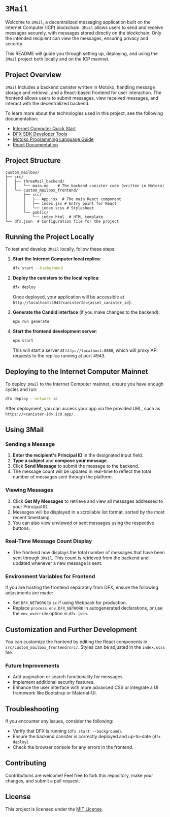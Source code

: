 
# `3Mail`

Welcome to `3Mail`, a decentralized messaging application built on the Internet Computer (ICP) blockchain. `3Mail` allows users to send and receive messages securely, with messages stored directly on the blockchain. Only the intended recipient can view the messages, ensuring privacy and security.

This README will guide you through setting up, deploying, and using the `3Mail` project both locally and on the ICP mainnet.

## Project Overview

`3Mail` includes a backend canister written in Motoko, handling message storage and retrieval, and a React-based frontend for user interaction. The frontend allows users to submit messages, view received messages, and interact with the decentralized backend.

To learn more about the technologies used in this project, see the following documentation:

- [Internet Computer Quick Start](https://internetcomputer.org/docs/current/developer-docs/setup/deploy-locally)
- [DFX SDK Developer Tools](https://internetcomputer.org/docs/current/developer-docs/setup/install)
- [Motoko Programming Language Guide](https://internetcomputer.org/docs/current/motoko/main/motoko)
- [React Documentation](https://reactjs.org/docs/getting-started.html)

## Project Structure

```plaintext
custom_mailbox/
├── src/
│   ├── threeMail_backend/
│   │   └── main.mo    # The backend canister code (written in Motoko)
│   └── custom_mailbox_frontend/
│       ├── src/
│       │   ├── App.jsx  # The main React component
│       │   ├── index.jsx # Entry point for React
│       │   └── index.scss # Stylesheet
│       └── public/
│           └── index.html  # HTML template
└── dfx.json  # Configuration file for the project
```

## Running the Project Locally

To test and develop `3Mail` locally, follow these steps:

1. **Start the Internet Computer local replica**:
   ```bash
   dfx start --background
   ```

2. **Deploy the canisters to the local replica**:
   ```bash
   dfx deploy
   ```

   Once deployed, your application will be accessible at `http://localhost:4943?canisterId={asset_canister_id}`.

3. **Generate the Candid interface** (if you make changes to the backend):
   ```bash
   npm run generate
   ```

4. **Start the frontend development server**:
   ```bash
   npm start
   ```

   This will start a server at `http://localhost:8080`, which will proxy API requests to the replica running at port 4943.

## Deploying to the Internet Computer Mainnet

To deploy `3Mail` to the Internet Computer mainnet, ensure you have enough cycles and run:

```bash
dfx deploy --network ic
```

After deployment, you can access your app via the provided URL, such as `https://<canister-id>.ic0.app/`.

## Using 3Mail

### Sending a Message

1. **Enter the recipient's Principal ID** in the designated input field.
2. **Type a subject** and **compose your message**.
3. Click **Send Message** to submit the message to the backend.
4. The message count will be updated in real-time to reflect the total number of messages sent through the platform.

### Viewing Messages

1. Click **Get My Messages** to retrieve and view all messages addressed to your Principal ID.
2. Messages will be displayed in a scrollable list format, sorted by the most recent timestamp.
3. You can also view unviewed or sent messages using the respective buttons.

### Real-Time Message Count Display

- The frontend now displays the total number of messages that have been sent through `3Mail`. This count is retrieved from the backend and updated whenever a new message is sent.

### Environment Variables for Frontend

If you are hosting the frontend separately from DFX, ensure the following adjustments are made:

- Set `DFX_NETWORK` to `ic` if using Webpack for production.
- Replace `process.env.DFX_NETWORK` in autogenerated declarations, or use the `env_override` option in `dfx.json`.

## Customization and Further Development

You can customize the frontend by editing the React components in `src/custom_mailbox_frontend/src/`. Styles can be adjusted in the `index.scss` file.

### Future Improvements

- Add pagination or search functionality for messages.
- Implement additional security features.
- Enhance the user interface with more advanced CSS or integrate a UI framework like Bootstrap or Material-UI.

## Troubleshooting

If you encounter any issues, consider the following:

- Verify that DFX is running (`dfx start --background`).
- Ensure the backend canister is correctly deployed and up-to-date (`dfx deploy`).
- Check the browser console for any errors in the frontend.

## Contributing

Contributions are welcome! Feel free to fork this repository, make your changes, and submit a pull request.

## License

This project is licensed under the [MIT License](LICENSE).
